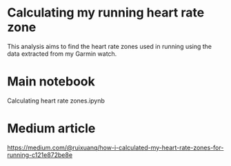 # Calculating my running heart rate zone

This analysis aims to find the heart rate zones used in running using the data extracted from my Garmin watch. 


# Main notebook
Calculating heart rate zones.ipynb

# Medium article 
https://medium.com/@ruixuanq/how-i-calculated-my-heart-rate-zones-for-running-c121e872be8e
